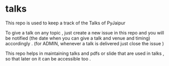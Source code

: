 # talks
This repo is used to keep a track of the Talks of PyJaipur 

To give a talk on any topic , just create a new issue in this repo and you will be notified (the date when you can give a talk and venue and timing) accordingly . (for ADMIN, whenever a talk is delivered just close the issue )

This repo helps in maintaining talks and pdfs or slide that are used in talks , so that later on it can be accessible too .  
